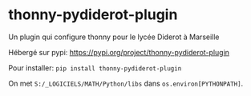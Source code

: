 # thonny-pydiderot-plugin
Un plugin qui configure thonny pour le lycée Diderot à Marseille

Hébergé sur pypi: https://pypi.org/project/thonny-pydiderot-plugin

Pour installer: `pip install thonny-pydiderot-plugin`

On met `S:/_LOGICIELS/MATH/Python/libs` dans `os.environ[PYTHONPATH]`.
